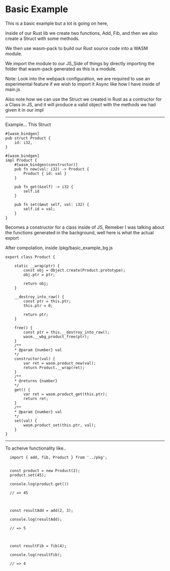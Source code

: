 # Basic Example

This is a basic example but a lot is going on here,

Inside of our Rust lib we create two functions, Add, Fib, and then we also create a Struct with some methods.

We then use wasm-pack to build our Rust source code into a WASM module.

We import the module to our JS_Side of things by directly importing the folder that wasm-pack generated as this is a module.

Note: Look into the webpack configuration, we are required to use an experimental feature if we wish to import it Async like how I have inside of main.js

Also note how we can use the Struct we created in Rust as a contructor for a Class in JS, and it will produce a valid object with the methods we had given it in our impl


_______
Example... This Struct

```
#[wasm_bindgen]
pub struct Product {
    id: i32,
}

#[wasm_bindgen]
impl Product {
    #[wasm_bindgen(constructor)]
    pub fn new(val: i32) -> Product {
        Product { id: val }
    }

    pub fn get(&self) -> i32 {
        self.id
    }

    pub fn set(&mut self, val: i32) {
        self.id = val;
    }
}
```

Becomes a constructor for a class inside of JS,
Remeber I was talking about the functions generated in the background, well here is what the actual export

After compolation, inside /pkg/basic_example_bg.js

```
export class Product {

    static __wrap(ptr) {
        const obj = Object.create(Product.prototype);
        obj.ptr = ptr;

        return obj;
    }

    __destroy_into_raw() {
        const ptr = this.ptr;
        this.ptr = 0;

        return ptr;
    }

    free() {
        const ptr = this.__destroy_into_raw();
        wasm.__wbg_product_free(ptr);
    }
    /**
    * @param {number} val
    */
    constructor(val) {
        var ret = wasm.product_new(val);
        return Product.__wrap(ret);
    }
    /**
    * @returns {number}
    */
    get() {
        var ret = wasm.product_get(this.ptr);
        return ret;
    }
    /**
    * @param {number} val
    */
    set(val) {
        wasm.product_set(this.ptr, val);
    }
}
```
_____

To acheive functionality like..

```
  import { add, fib, Product } from '../pkg';


  const product = new Product(2);
  product.set(45);

  console.log(product.get())

  // => 45



  const resultAdd = add(2, 3);

  console.log(resultAdd);

  // => 5



  const resultFib = fib(4);

  console.log(resultFib);

  // => 4

```